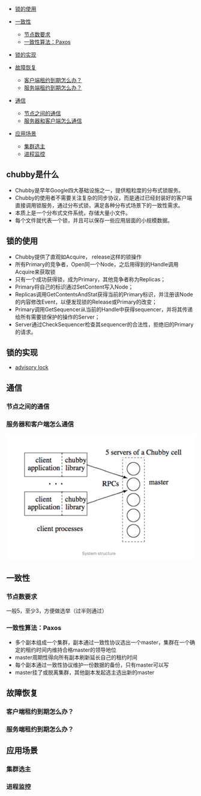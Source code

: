 * [锁的使用](#锁的使用)
* [一致性](#一致性)
  * [节点数要求](#节点数要求)
  * [一致性算法：Paxos](#一致性算法paxos)
* [锁的实现](#锁的实现)

* [故障恢复](#故障恢复)
  * [客户端租约到期怎么办？](#客户端租约到期怎么办)
  * [服务端租约到期怎么办？](#服务端租约到期怎么办)
* [通信](#通信)
  * [节点之间的通信](#节点之间的通信)
  * [服务器和客户端怎么通信](#服务器和客户端怎么通信)
* [应用场景](#应用场景)
  * [集群选主](#集群选主)
  * [进程监控](#进程监控)

## chubby是什么
* Chubby是早年Google四大基础设施之一，提供粗粒度的分布式锁服务。
* Chubby的使用者不需要关注复杂的同步协议，而是通过已经封装好的客户端直接调用锁服务，通过分布式锁，满足各种分布式场景下的一致性需求。
* 本质上是一个分布式文件系统，存储大量小文件。
* 每个文件就代表一个锁，并且可以保存一些应用层面的小规模数据。


## 锁的使用
* Chubby提供了直观如Acquire， release这样的锁操作
* 所有Primary的竞争者，Open同一个Node，之后用得到的Handle调用Acquire来获取锁
* 只有一个成功获得锁，成为Primary，其他竞争者称为Replicas；
* Primary将自己的标识通过SetContent写入Node；
* Replicas调用GetContentsAndStat获得当前的Primary标识，并注册该Node的内容修改Event，以便发现锁的Release或Primary的改变；
* Primary调用GetSequencer从当前的Handle中获得sequencer，并将其传递给所有需要锁保护的操作的Server；
* Server通过CheckSequencer检查其sequencer的合法性，拒绝旧的Primary的请求。



## 锁的实现
* [advisory lock](#./advisoryLock.md)

## 通信

### 节点之间的通信

### 服务器和客户端怎么通信
![服务器和客户端怎么通信](../imgs/google-chubby.png?raw=true)


## 一致性

### 节点数要求
一般5，至少3，方便做选举（过半则通过）

### 一致性算法：Paxos
* 多个副本组成一个集群，副本通过一致性协议选出一个master，集群在一个确定的租约时间内维持合格master的领导地位
* master周期性得向所有副本刷新延长自己的租约时间
* 每个副本通过一致性协议维护一份数据的备份，只有master可以写
* master挂了或脱离集群，其他副本发起选主选出新的master



## 故障恢复
### 客户端租约到期怎么办？

### 服务端租约到期怎么办？


## 应用场景

### 集群选主

### 进程监控